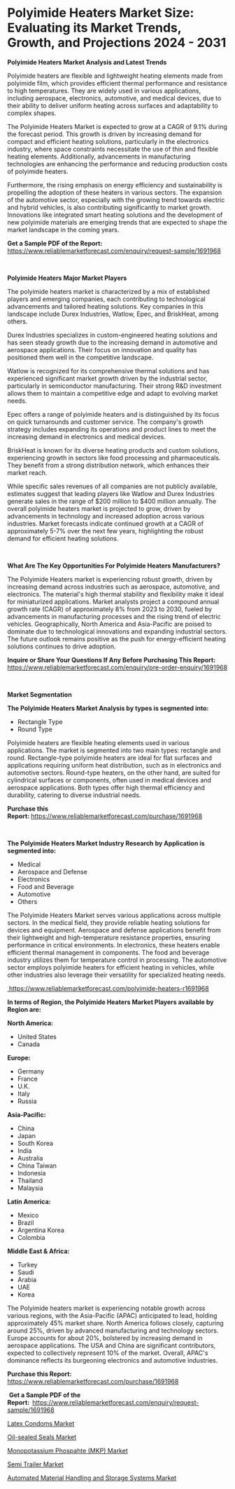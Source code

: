 <p><h1>Polyimide Heaters Market Size: Evaluating its Market Trends, Growth, and Projections 2024 - 2031</h1></p><p><strong>Polyimide Heaters Market Analysis and Latest Trends</strong></p>
<p><p>Polyimide heaters are flexible and lightweight heating elements made from polyimide film, which provides efficient thermal performance and resistance to high temperatures. They are widely used in various applications, including aerospace, electronics, automotive, and medical devices, due to their ability to deliver uniform heating across surfaces and adaptability to complex shapes.</p><p>The Polyimide Heaters Market is expected to grow at a CAGR of 9.1% during the forecast period. This growth is driven by increasing demand for compact and efficient heating solutions, particularly in the electronics industry, where space constraints necessitate the use of thin and flexible heating elements. Additionally, advancements in manufacturing technologies are enhancing the performance and reducing production costs of polyimide heaters.</p><p>Furthermore, the rising emphasis on energy efficiency and sustainability is propelling the adoption of these heaters in various sectors. The expansion of the automotive sector, especially with the growing trend towards electric and hybrid vehicles, is also contributing significantly to market growth. Innovations like integrated smart heating solutions and the development of new polyimide materials are emerging trends that are expected to shape the market landscape in the coming years.</p></p>
<p><strong>Get a Sample PDF of the Report:&nbsp;</strong> <a href="https://www.reliablemarketforecast.com/enquiry/request-sample/1691968?utm_campaign=1178&utm_medium=2&utm_source=Github&utm_content=ia&utm_term=18102024&utm_id=polyimide-heaters">https://www.reliablemarketforecast.com/enquiry/request-sample/1691968</a></p>
<p>&nbsp;</p>
<p><strong>Polyimide Heaters Major Market Players</strong></p>
<p><p>The polyimide heaters market is characterized by a mix of established players and emerging companies, each contributing to technological advancements and tailored heating solutions. Key companies in this landscape include Durex Industries, Watlow, Epec, and BriskHeat, among others.</p><p>Durex Industries specializes in custom-engineered heating solutions and has seen steady growth due to the increasing demand in automotive and aerospace applications. Their focus on innovation and quality has positioned them well in the competitive landscape.</p><p>Watlow is recognized for its comprehensive thermal solutions and has experienced significant market growth driven by the industrial sector, particularly in semiconductor manufacturing. Their strong R&D investment allows them to maintain a competitive edge and adapt to evolving market needs.</p><p>Epec offers a range of polyimide heaters and is distinguished by its focus on quick turnarounds and customer service. The company's growth strategy includes expanding its operations and product lines to meet the increasing demand in electronics and medical devices.</p><p>BriskHeat is known for its diverse heating products and custom solutions, experiencing growth in sectors like food processing and pharmaceuticals. They benefit from a strong distribution network, which enhances their market reach.</p><p>While specific sales revenues of all companies are not publicly available, estimates suggest that leading players like Watlow and Durex Industries generate sales in the range of $200 million to $400 million annually. The overall polyimide heaters market is projected to grow, driven by advancements in technology and increased adoption across various industries. Market forecasts indicate continued growth at a CAGR of approximately 5-7% over the next few years, highlighting the robust demand for efficient heating solutions.</p></p>
<p>&nbsp;</p>
<p><strong>What Are The Key Opportunities For Polyimide Heaters Manufacturers?</strong></p>
<p><p>The Polyimide Heaters market is experiencing robust growth, driven by increasing demand across industries such as aerospace, automotive, and electronics. The material's high thermal stability and flexibility make it ideal for miniaturized applications. Market analysts project a compound annual growth rate (CAGR) of approximately 8% from 2023 to 2030, fueled by advancements in manufacturing processes and the rising trend of electric vehicles. Geographically, North America and Asia-Pacific are poised to dominate due to technological innovations and expanding industrial sectors. The future outlook remains positive as the push for energy-efficient heating solutions continues to drive adoption.</p></p>
<p><strong>Inquire or Share Your Questions If Any Before Purchasing This Report:</strong> <a href="https://www.reliablemarketforecast.com/enquiry/pre-order-enquiry/1691968?utm_campaign=1178&utm_medium=2&utm_source=Github&utm_content=ia&utm_term=18102024&utm_id=polyimide-heaters">https://www.reliablemarketforecast.com/enquiry/pre-order-enquiry/1691968</a></p>
<p>&nbsp;</p>
<p><strong>Market Segmentation</strong></p>
<p><strong>The Polyimide Heaters Market Analysis by types is segmented into:</strong></p>
<p><ul><li>Rectangle Type</li><li>Round Type</li></ul></p>
<p><p>Polyimide heaters are flexible heating elements used in various applications. The market is segmented into two main types: rectangle and round. Rectangle-type polyimide heaters are ideal for flat surfaces and applications requiring uniform heat distribution, such as in electronics and automotive sectors. Round-type heaters, on the other hand, are suited for cylindrical surfaces or components, often used in medical devices and aerospace applications. Both types offer high thermal efficiency and durability, catering to diverse industrial needs.</p></p>
<p><strong>Purchase this Report:&nbsp;</strong><a href="https://www.reliablemarketforecast.com/purchase/1691968?utm_campaign=1178&utm_medium=2&utm_source=Github&utm_content=ia&utm_term=18102024&utm_id=polyimide-heaters">https://www.reliablemarketforecast.com/purchase/1691968</a></p>
<p>&nbsp;</p>
<p><strong>The Polyimide Heaters Market Industry Research by Application is segmented into:</strong></p>
<p><ul><li>Medical</li><li>Aerospace and Defense</li><li>Electronics</li><li>Food and Beverage</li><li>Automotive</li><li>Others</li></ul></p>
<p><p>The Polyimide Heaters Market serves various applications across multiple sectors. In the medical field, they provide reliable heating solutions for devices and equipment. Aerospace and defense applications benefit from their lightweight and high-temperature resistance properties, ensuring performance in critical environments. In electronics, these heaters enable efficient thermal management in components. The food and beverage industry utilizes them for temperature control in processing. The automotive sector employs polyimide heaters for efficient heating in vehicles, while other industries also leverage their versatility for specialized heating needs.</p></p>
<p><a href="https://www.reliablemarketforecast.com/polyimide-heaters-r1691968?utm_campaign=1178&utm_medium=2&utm_source=Github&utm_content=ia&utm_term=18102024&utm_id=polyimide-heaters">&nbsp;https://www.reliablemarketforecast.com/polyimide-heaters-r1691968</a></p>
<p><strong>In terms of Region, the Polyimide Heaters Market Players available by Region are:</strong></p>
<p>
    <p> <strong> North America: </strong>
        <ul>
            <li>United States</li>
            <li>Canada</li>
        </ul>
        </p> 
    <p> <strong> Europe: </strong>
        <ul>
            <li>Germany</li>
            <li>France</li>
            <li>U.K.</li>
            <li>Italy</li>
            <li>Russia</li>
        </ul>
        </p> 
    <p> <strong> Asia-Pacific: </strong>
        <ul>
            <li>China</li>
            <li>Japan</li>
            <li>South Korea</li>
            <li>India</li>
            <li>Australia</li>
            <li>China Taiwan</li>
            <li>Indonesia</li>
            <li>Thailand</li>
            <li>Malaysia</li>
        </ul>
        </p> 
    <p> <strong> Latin America: </strong>
        <ul>
            <li>Mexico</li>
            <li>Brazil</li>
            <li>Argentina Korea</li>
            <li>Colombia</li>
        </ul>
        </p> 
    <p> <strong> Middle East & Africa: </strong>
        <ul>
            <li>Turkey</li>
            <li>Saudi</li>
            <li>Arabia</li>
            <li>UAE</li>
            <li>Korea</li>
        </ul>
    </p>
    </p>
<p><p>The Polyimide heaters market is experiencing notable growth across various regions, with the Asia-Pacific (APAC) anticipated to lead, holding approximately 45% market share. North America follows closely, capturing around 25%, driven by advanced manufacturing and technology sectors. Europe accounts for about 20%, bolstered by increasing demand in aerospace applications. The USA and China are significant contributors, expected to collectively represent 10% of the market. Overall, APAC's dominance reflects its burgeoning electronics and automotive industries.</p></p>
<p><strong>Purchase this Report: </strong><a href="https://www.reliablemarketforecast.com/purchase/1691968?utm_campaign=1178&utm_medium=2&utm_source=Github&utm_content=ia&utm_term=18102024&utm_id=polyimide-heaters">https://www.reliablemarketforecast.com/purchase/1691968</a></p>
<p>&nbsp;<strong>Get a Sample PDF of the Report:&nbsp;&nbsp;</strong><a href="https://www.reliablemarketforecast.com/enquiry/request-sample/1691968?utm_campaign=1178&utm_medium=2&utm_source=Github&utm_content=ia&utm_term=18102024&utm_id=polyimide-heaters">https://www.reliablemarketforecast.com/enquiry/request-sample/1691968</a></p>
<p><strong></strong></p>
<p><p><a href="https://github.com/ardeliap6te/Market-Research-Report-List-1/blob/main/latex-condoms-market.md?utm_campaign=1178&utm_medium=2&utm_source=Github&utm_content=ia&utm_term=18102024&utm_id=polyimide-heaters">Latex Condoms Market</a></p><p><a href="https://www.linkedin.com/pulse/oil-sealed-seals-mosaic-piecing-together-global-market-dynamics-qjvhc?utm_campaign=1178&utm_medium=2&utm_source=Github&utm_content=ia&utm_term=18102024&utm_id=polyimide-heaters">Oil-sealed Seals Market</a></p><p><a href="https://www.linkedin.com/pulse/global-monopotassium-phospahte-mkp-market-focus-application-cpagc?utm_campaign=1178&utm_medium=2&utm_source=Github&utm_content=ia&utm_term=18102024&utm_id=polyimide-heaters">Monopotassium Phospahte (MKP) Market</a></p><p><a href="https://issuu.com/reportprime-2/docs/semi-trailer-market-size-2030.pptx_352c03f494ff62?utm_campaign=1178&utm_medium=2&utm_source=Github&utm_content=ia&utm_term=18102024&utm_id=polyimide-heaters">Semi Trailer Market</a></p><p><a href="https://issuu.com/reportprime-2/docs/automated-material-handling-and-sto_eda2b53babf87f?utm_campaign=1178&utm_medium=2&utm_source=Github&utm_content=ia&utm_term=18102024&utm_id=polyimide-heaters">Automated Material Handling and Storage Systems Market</a></p></p>